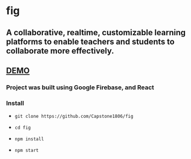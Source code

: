# fig

## A collaborative, realtime, customizable learning platforms to enable teachers and students to collaborate more effectively.

## [DEMO](https://capstone-fig.firebaseapp.com/)

### Project was built using Google Firebase, and React

### Install

- `git clone https://github.com/Capstone1806/fig`

- `cd fig`

- `npm install`

- `npm start`
